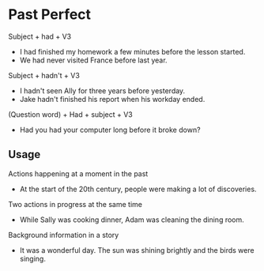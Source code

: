 # Past Perfect


Subject + had + V3  
- I had finished my homework a few minutes before the lesson started.  
- We had never visited France before last year.  

Subject + hadn't + V3
- I hadn't seen Ally for three years before yesterday.
- Jake hadn't finished his report when his workday ended.

(Question word) + Had + subject + V3
- Had you had your computer long before it broke down?

## Usage

Actions happening at a moment in the past
- At the start of the 20th century, people were making a lot of discoveries.

Two actions in progress at the same time
- While Sally was cooking dinner, Adam was cleaning the dining room.

Background information in a story
- It was a wonderful day. The sun was shining brightly and the birds were singing.